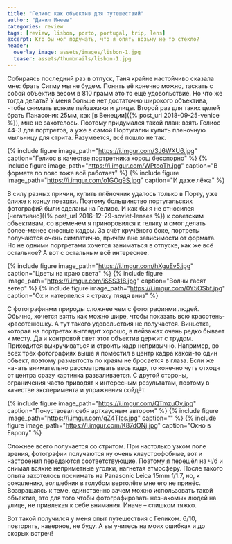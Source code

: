 ```yaml
---
title: "Гелиос как объектив для путешествий"
author: "Данил Инеев"
categories: review
tags: [review, lisbon, porto, portugal, trip, lens]
excerpt: Кто бы мог подумать, что я опять возьму не то стекло?
header:
  overlay_image: assets/images/lisbon-1.jpg
  teaser: assets/thumbnails/lisbon-1.jpg
---
```


Собираясь последний раз в отпуск, Таня крайне настойчиво сказала мне: брать Сигму мы не будем. Понять её конечно можно, таскать с собой объектив весом в 810 грамм это то ещё удовольствие. Но что же тогда делать? У меня больше нет достаточно широкого объектива, чтобы снимать всякие пейзажики и улицы. Второй раз для таких целей брать Панасоник 25мм, как [в Венеции]({% post_url 2018-09-25-venice %}), мне не захотелось. Поэтому придумался такой план: взять Гелиос 44-3 для портретов, а уже в самой Португалии купить пленочную мыльницу для стрита. Разумеется, всё пошло не так.

{% include figure image_path="https://i.imgur.com/3J6WXU6.jpg" caption="Гелиос в качестве портретника хорош бесспорно" %}
{% include figure image_path="https://i.imgur.com/WPtooTh.jpg" caption="В формате по пояс тоже всё работает" %}
{% include figure image_path="https://i.imgur.com/o1GOq9S.jpg" caption="И даже лёжа" %}


В силу разных причин, купить плёночник удалось только в Порту, уже ближе к концу поездки. Поэтому большинство португальских фотографий были сделаны на Гелиос. И как бы я не относился [негативно]({% post_url 2016-12-29-soviet-lenses %}) к советским объективам, со временем я приноровился к гелику и смог делать более-менее сносные кадры. За счёт кручёного боке, портреты получаются очень симпатично, причём вне зависимости от формата. Но не одними портретами хочется заниматься в отпуске, как же всё остальное? А вот с остальным всё интереснее.

{% include figure image_path="https://i.imgur.com/hXguEv5.jpg" caption="Цветы на краю света" %}
{% include figure image_path="https://i.imgur.com/iS5S318.jpg" caption="Волны гасят ветер" %}
{% include figure image_path="https://i.imgur.com/0Y5OSbf.jpg" caption="Ох и натерпелся я страху глядя вниз" %}


С фотографиями природы сложнее чем с фотографиями людей. Обычно, хочется взять как можно шире, чтобы показать всю красотень-красотенюшку. А тут такого удовольствия не получается. Виньетка, которая на портретах выглядит хорошо, в пейзажах очень редко бывает к месту. Да и контровой свет этот объектив держит с трудом. Приходится выкручиваться и строить кадр непривычно. Например, во всех трёх фотографиях выше я поместил в центр кадра какой-то один объект, поэтому размытость по краям не бросается в глаза. Если же начать внимательно рассматривать весь кадр, то конечно чуть отходя от центра сразу картинка разваливается. С другой стороны, ограничения часто приводят к интересным результатам, поэтому в качестве эксперимента и упражнения сойдёт.

{% include figure image_path="https://i.imgur.com/QTmzuOy.jpg" caption="Почуствовал себя артхаусным автором" %}
{% include figure image_path="https://i.imgur.com/qZ4TIcs.jpg" caption="" %}
{% include figure image_path="https://i.imgur.com/K87dONj.jpg" caption="Окно в Европу" %}

Сложнее всего получается со стритом. При настолько узком поле зрения, фотографии получаются ну очень клаустрофобные, вот и настроения передаются соответствующие. Поэтому я перешёл на ч/б и снимал всякие неприметные уголки, нагнетая атмосферу. После такого опыта захотелось поснимать на Panasonic Leica 15mm f/1.7, но, к сожалению, волшебник в голубом вертолёте мне его не принёс. Возвращаясь к теме, единственно зачем можно использовать такой объектив, это для того чтобы фотографировать незнакомых людей на улице, не привлекая к себе внимания. Иначе – слишком тяжко.

Вот такой получился у меня опыт путешествия с Геликом. 6/10, повторять, наверное, не буду. А вы учитесь на моих ошибках и до скорых встреч!